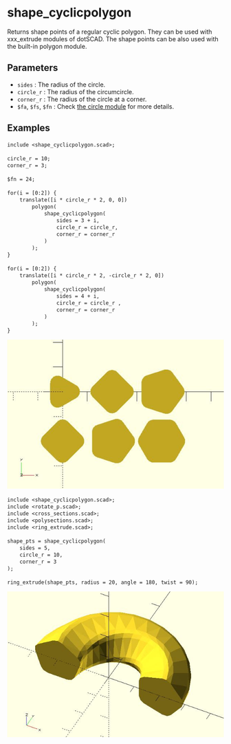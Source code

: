 # shape_cyclicpolygon

Returns shape points of a regular cyclic polygon. They can be used with xxx_extrude modules of dotSCAD. The shape points can be also used with the built-in polygon module. 

## Parameters

- `sides` : The radius of the circle.
- `circle_r` : The radius of the circumcircle.
- `corner_r` : The radius of the circle at a corner.
- `$fa`, `$fs`, `$fn` : Check [the circle module](https://en.wikibooks.org/wiki/OpenSCAD_User_Manual/Using_the_2D_Subsystem#circle) for more details.

## Examples

    include <shape_cyclicpolygon.scad>;

    circle_r = 10;
    corner_r = 3;

    $fn = 24;

    for(i = [0:2]) {
        translate([i * circle_r * 2, 0, 0]) 
            polygon(
                shape_cyclicpolygon(
                    sides = 3 + i, 
                    circle_r = circle_r, 
                    corner_r = corner_r
                )
            );
    }

    for(i = [0:2]) {
        translate([i * circle_r * 2, -circle_r * 2, 0]) 
            polygon(
                shape_cyclicpolygon(
                    sides = 4 + i, 
                    circle_r = circle_r , 
                    corner_r = corner_r
                )
            );
    }

![shape_cyclicpolygon](images/lib-shape_cyclicpolygon-1.JPG)

    include <shape_cyclicpolygon.scad>;
    include <rotate_p.scad>;
    include <cross_sections.scad>;
    include <polysections.scad>;
    include <ring_extrude.scad>;

    shape_pts = shape_cyclicpolygon(
        sides = 5, 
        circle_r = 10, 
        corner_r = 3
    );

    ring_extrude(shape_pts, radius = 20, angle = 180, twist = 90);

![shape_cyclicpolygon](images/lib-shape_cyclicpolygon-2.JPG)
